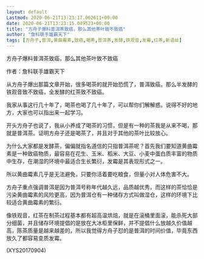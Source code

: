 ```yaml
---
layout: default
Lastmod: 2020-06-21T13:23:17.062611+00:00
date: 2020-06-21T13:23:15.049523+00:00
title: "方舟子爆料普洱茶致癌，那么其他茶叶致不致癌"
author: "詹科联手雄霸天下"
tags: [方舟子,普洱,黄曲霉素,致癌,喝茶,普洱茶,发酵,铁观音,发霉,红茶,新语丝]
---
```


方舟子爆料普洱茶致癌，那么其他茶叶致不致癌

作者：詹科联手雄霸天下

从方舟子爆出那篇文章开始，很多喝茶的就开始恐慌了，普洱致癌，那么半发酵的铁观音致不致癌，全发酵的红茶致不致癌。

我家从事这行几十年了，喝茶也喝了几十年了，可以帮你们解解惑。说得不好的地方，大家也可以指出来一起学习。

开头方舟子也说了，我从小养成了喝茶的习惯，但是有一种的茶我是从来不喝，那就是普洱茶。证明方舟子还是喝茶了，并且对于其他的茶叶比较放心。

为什么大家都是发酵茶，偏偏就指名道信的只指普洱茶呢？首先我们要知道黄曲霉素是一种致癌物质，最容易在花生、玉米、稻米、大豆、小麦中蛋白质丰富的物质中生存，在潮湿的环境中最适合生长繁衍，发霉是其表现形式之一。

所以黄曲霉素几乎是无法避免，只要你活着要吃粮食，但量小对人体危害不大。

方舟子重点强调普洱是因为普洱号称年代越久远，品质越优秀，而这样的茶恰恰是污染黄曲霉素的风险更高，因为普洱仓有一种储存方式叫做湿仓，这样的环境下比较适合黄曲霉素的繁衍。

像铁观音，红茶在制茶过程基本都有超高温烘焙，就是在滚桶里面滚，能杀死大部分细菌，并且储存环境提倡的是放在大冰柜里保鲜，并不提倡什么放越久价值越高，陈茶质量是越来越差的，所以我觉得方舟子怼的是普洱的时间价值，毕竟东西放久了都容易变质发霉。

(XYS20170904)

